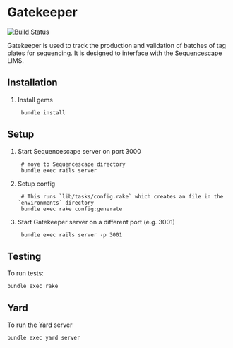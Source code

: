 # Gatekeeper

[![Build Status](https://travis-ci.org/sanger/gatekeeper.svg?branch=develop)](https://travis-ci.org/sanger/gatekeeper)

Gatekeeper is used to track the production and validation of batches of tag plates for sequencing.
It is designed to interface with the [Sequencescape](https://github.com/sanger/sequencescape) LIMS.

## Installation

1. Install gems

        bundle install

## Setup


1. Start Sequencescape server on port 3000

        # move to Sequencescape directory
        bundle exec rails server


2. Setup config

        # This runs `lib/tasks/config.rake` which creates an file in the `environments` directory
        bundle exec rake config:generate

3. Start Gatekeeper server on a different port (e.g. 3001)

        bundle exec rails server -p 3001

## Testing

To run tests:

    bundle exec rake

## Yard

To run the Yard server

    bundle exec yard server
